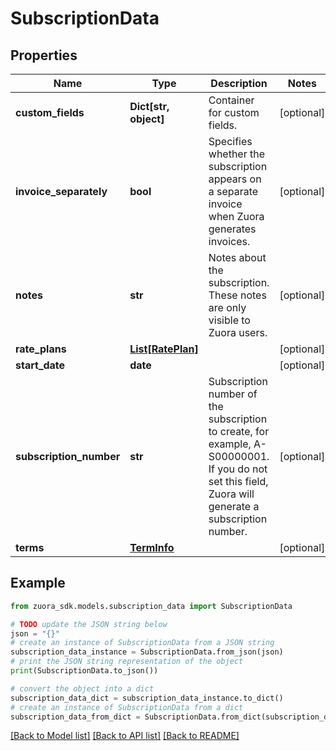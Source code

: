 # SubscriptionData


## Properties

Name | Type | Description | Notes
------------ | ------------- | ------------- | -------------
**custom_fields** | **Dict[str, object]** | Container for custom fields.  | [optional] 
**invoice_separately** | **bool** | Specifies whether the subscription appears on a separate invoice when Zuora generates invoices.  | [optional] 
**notes** | **str** | Notes about the subscription. These notes are only visible to Zuora users.  | [optional] 
**rate_plans** | [**List[RatePlan]**](RatePlan.md) |  | [optional] 
**start_date** | **date** |  | [optional] 
**subscription_number** | **str** | Subscription number of the subscription to create, for example, A-S00000001.  If you do not set this field, Zuora will generate a subscription number.  | [optional] 
**terms** | [**TermInfo**](TermInfo.md) |  | [optional] 

## Example

```python
from zuora_sdk.models.subscription_data import SubscriptionData

# TODO update the JSON string below
json = "{}"
# create an instance of SubscriptionData from a JSON string
subscription_data_instance = SubscriptionData.from_json(json)
# print the JSON string representation of the object
print(SubscriptionData.to_json())

# convert the object into a dict
subscription_data_dict = subscription_data_instance.to_dict()
# create an instance of SubscriptionData from a dict
subscription_data_from_dict = SubscriptionData.from_dict(subscription_data_dict)
```
[[Back to Model list]](../README.md#documentation-for-models) [[Back to API list]](../README.md#documentation-for-api-endpoints) [[Back to README]](../README.md)


